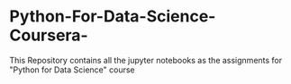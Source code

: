 # Python-For-Data-Science-Coursera-
This Repository contains all the jupyter notebooks as the assignments for "Python for Data Science" course
